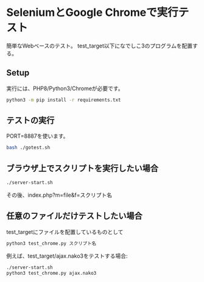 # SeleniumとGoogle Chromeで実行テスト

簡単なWebベースのテスト。
test_target以下になでしこ3のプログラムを配置する。

## Setup

実行には、PHP8/Python3/Chromeが必要です。

```bash
python3 -m pip install -r requirements.txt
```

## テストの実行

PORT=8887を使います。

```bash
bash ./gotest.sh
```

## ブラウザ上でスクリプトを実行したい場合

```bash
./server-start.sh
```

その後、index.php?m=file&f=スクリプト名

## 任意のファイルだけテストしたい場合

test_targetにファイルを配置しているものとして

```bash
python3 test_chrome.py スクリプト名
```

例えば、test_target/ajax.nako3をテストする場合:

```bash
./server-start.sh
python3 test_chrome.py ajax.nako3
```


